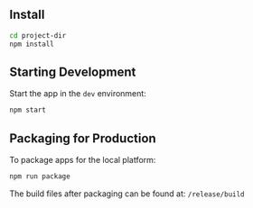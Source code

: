 ## Install

```bash
cd project-dir
npm install
```
## Starting Development

Start the app in the `dev` environment:

```bash
npm start
```

## Packaging for Production

To package apps for the local platform:

```bash
npm run package
```

The build files after packaging can be found at: ```/release/build```
